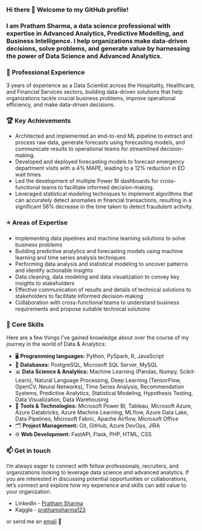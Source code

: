 ### Hi there 👋 Welcome to my GitHub profile!
### I am Pratham Sharma, a  data science professional with expertise in Advanced Analytics, Predictive Modelling, and Business Intelligence. I help organizations make data-driven decisions, solve problems, and generate value by harnessing the power of Data Science and Advanced Analytics.

### 💼 Professional Experience

3 years of experience as a Data Scientist across the Hospitality, Healthcare, and Financial Services sectors, building data-driven solutions that help organizations tackle crucial business problems, improve operational efficiency, and make data-driven decisions.

### 🏆 Key Achievements

- Architected and implemented an end-to-end ML pipeline to extract and process raw data, generate forecasts using forecasting models, and communicate results to operational teams for streamlined decision-making.
- Developed and deployed forecasting models to forecast emergency department visits with a 4% MAPE, leading to a 12% reduction in ED wait times.
- Led the development of multiple Power BI dashboards for cross-functional teams to facilitate informed decision-making.
- Leveraged statistical modeling techniques to implement algorithms that can accurately detect anomalies in financial transactions, resulting in a significant 56% decrease in the time taken to detect fraudulent activity.

### ⭐ Areas of Expertise

- Implementing data pipelines and machine learning solutions to solve business problems
- Building predictive analytics and forecasting models using machine learning and time series analysis techniques
- Performing data analysis and statistical modeling to uncover patterns and identify actionable insights
- Data cleaning, data modeling and data visualization to convey key insights to stakeholders
- Effective communication of results and details of technical solutions to stakeholders to facilitate informed decision-making
- Collaboration with cross-functional teams to understand business requirements and propose suitable technical solutions

### 🧠 Core Skills

Here are a few things I've gained knowledge about over the course of my journey in the world of Data & Analytics:
- 🖥️ **Programming languages:** Python, PySpark, R, JavaScript
- 💾 **Databases:** PostgreSQL, Microsoft SQL Server, MySQL
- 📊 **Data Science & Analytics:** Machine Learning (Pandas, Numpy, Scikit-Learn), Natural Language Processing, Deep Learning (TensorFlow, OpenCV, Neural Networks), Time Series Analysis, Recommendation Systems, Predictive Analytics, Statistical Modeling, Hypothesis Testing, Data Visualization, Data Warehousing
- 🔧 **Tools & Technologies:** Microsoft Power BI, Tableau, Microsoft Azure, Azure Databricks, Azure Machine Learning, MLflow, Azure Data Lake, Data Pipelines, Microsoft Fabric, Apache Airflow, Microsoft Office
- 🗂️ **Project Management:** Git, GitHub, Azure DevOps, JIRA
- 🌐 **Web Development:** FastAPI, Flask, PHP, HTML, CSS

### 📫 Get in touch

I’m always eager to connect with fellow professionals, recruiters, and organizations looking to leverage data science and advanced analytics. If you are interested in discussing potential opportunities or collaborations, let’s connect and explore how my experience and skills can add value to your organization.

- LinkedIn - [Pratham Sharma](https://www.linkedin.com/in/prathamSharma25/)
- Kaggle - [prathamsharma123](https://www.kaggle.com/prathamsharma123)

or send me an [email](mailto:prathams2425@gmail.com) 📧

<!--
**prathamSharma25/prathamSharma25** is a ✨ _special_ ✨ repository because its `README.md` (this file) appears on your GitHub profile.

Here are some ideas to get you started:

- 🔭 I’m currently working on ...
- 🌱 I’m currently learning ...
- 👯 I’m looking to collaborate on ...
- 🤔 I’m looking for help with ...
- 💬 Ask me about ...
- 📫 How to reach me: ...
- 😄 Pronouns: ...
- ⚡ Fun fact: ...
-->
